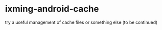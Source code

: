 ixming-android-cache
====================

try a useful management of cache files or something else (to be continued) 
